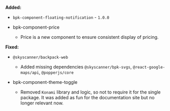 **Added:**
 - `bpk-component-floating-notification` - `1.0.0`

- bpk-component-price
  - Price is a new component to ensure consistent display of pricing.

**Fixed:**

- `@skyscanner/backpack-web`
  - Added missing dependencies `@skyscanner/bpk-svgs`, `@react-google-maps/api`, `@popperjs/core`

- bpk-component-theme-toggle
  - Removed `Konami` library and logic, so not to require it for the single package. It was added as fun for the documentation site but no longer relevant now.
